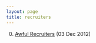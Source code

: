 ```yaml
---
layout: page
title: recruiters
---
```


0. [Awful Recruiters](/bookmark/2012/12/03/awful-recruiters.html) (03 Dec 2012) 
